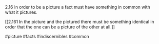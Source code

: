 2.16 In order to be a picture a fact must have something in common with what it pictures.

[[2.161 In the picture and the pictured there must be something identical in order that the one can be a picture of the other at all.]]

#picture #facts #indiscernibles #common 
